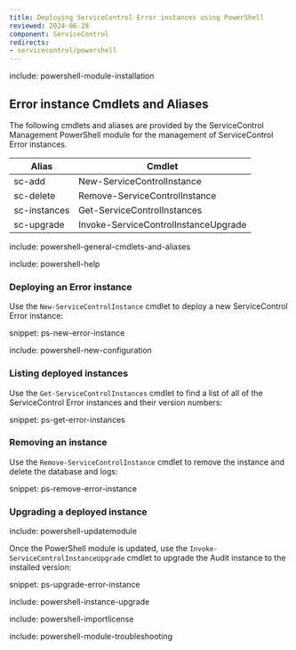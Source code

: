 ```yaml
---
title: Deploying ServiceControl Error instances using PowerShell
reviewed: 2024-06-28
component: ServiceControl
redirects:
- servicecontrol/powershell
---
```


include: powershell-module-installation

## Error instance Cmdlets and Aliases

The following cmdlets and aliases are provided by the ServiceControl Management PowerShell module for the management of ServiceControl Error instances.

| Alias                  | Cmdlet                                                     |
| ---------------------- | ---------------------------------------------------------- |
| sc-add                 | New-ServiceControlInstance                                 |
| sc-delete              | Remove-ServiceControlInstance                              |
| sc-instances           | Get-ServiceControlInstances                                |
| sc-upgrade             | Invoke-ServiceControlInstanceUpgrade                       |

include: powershell-general-cmdlets-and-aliases

include: powershell-help

### Deploying an Error instance

Use the `New-ServiceControlInstance` cmdlet to deploy a new ServiceControl Error instance:

snippet: ps-new-error-instance

include: powershell-new-configuration

### Listing deployed instances

Use the `Get-ServiceControlInstances` cmdlet to find a list of all of the ServiceControl Error instances and their version numbers:

snippet: ps-get-error-instances

### Removing an instance

Use the `Remove-ServiceControlInstance` cmdlet to remove the instance and delete the database and logs:

snippet: ps-remove-error-instance

### Upgrading a deployed instance

include: powershell-updatemodule

Once the PowerShell module is updated, use the `Invoke-ServiceControlInstanceUpgrade` cmdlet to upgrade the Audit instance to the installed version:

snippet: ps-upgrade-error-instance

include: powershell-instance-upgrade

include: powershell-importlicense

include: powershell-module-troubleshooting

